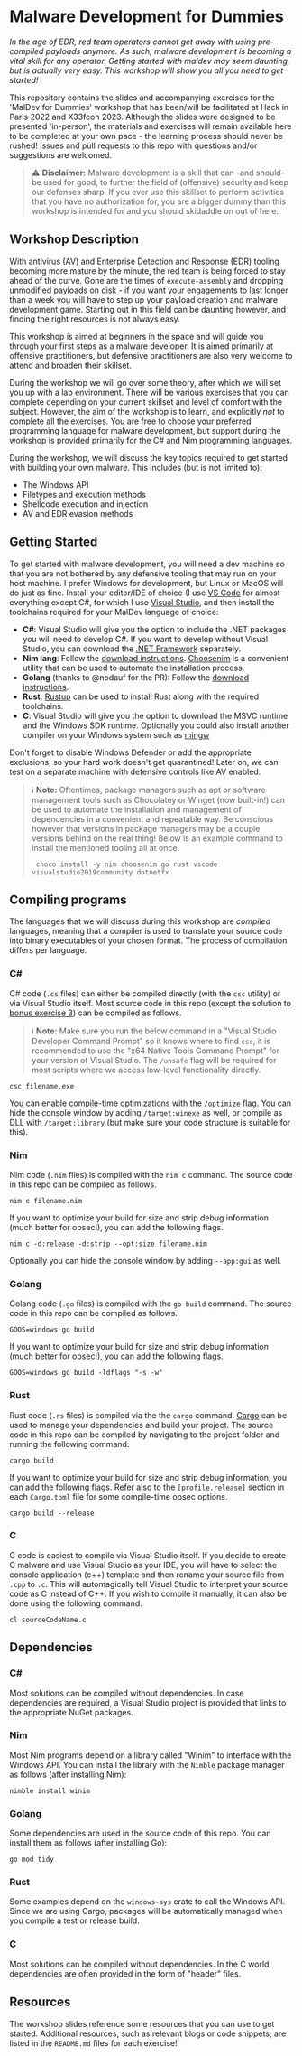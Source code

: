 # Malware Development for Dummies

*In the age of EDR, red team operators cannot get away with using pre-compiled payloads anymore. As such, malware development is becoming a vital skill for any operator. Getting started with maldev may seem daunting, but is actually very easy. This workshop will show you all you need to get started!*

This repository contains the slides and accompanying exercises for the 'MalDev for Dummies' workshop that has been/will be facilitated at Hack in Paris 2022 and X33fcon 2023. Although the slides were designed to be presented 'in-person', the materials and exercises will remain available here to be completed at your own pace - the learning process should never be rushed! Issues and pull requests to this repo with questions and/or suggestions are welcomed.

> ⚠ **Disclaimer:** Malware development is a skill that can -and should- be used for good, to further the field of (offensive) security and keep our defenses sharp. If you ever use this skillset to perform activities that you have no authorization for, you are a bigger dummy than this workshop is intended for and you should skidaddle on out of here.

## Workshop Description

With antivirus (AV) and Enterprise Detection and Response (EDR) tooling becoming more mature by the minute, the red team is being forced to stay ahead of the curve. Gone are the times of `execute-assembly` and dropping unmodified payloads on disk - if you want your engagements to last longer than a week you will have to step up your payload creation and malware development game. Starting out in this field can be daunting however, and finding the right resources is not always easy.

This workshop is aimed at beginners in the space and will guide you through your first steps as a malware developer. It is aimed primarily at offensive practitioners, but defensive practitioners are also very welcome to attend and broaden their skillset. 

During the workshop we will go over some theory, after which we will set you up with a lab environment. There will be various exercises that you can complete depending on your current skillset and level of comfort with the subject. However, the aim of the workshop is to learn, and explicitly *not* to complete all the exercises. You are free to choose your preferred programming language for malware development, but support during the workshop is provided primarily for the C# and Nim programming languages.

During the workshop, we will discuss the key topics required to get started with building your own malware. This includes (but is not limited to):
- The Windows API
- Filetypes and execution methods
- Shellcode execution and injection
- AV and EDR evasion methods

## Getting Started

To get started with malware development, you will need a dev machine so that you are not bothered by any defensive tooling that may run on your host machine. I prefer Windows for development, but Linux or MacOS will do just as fine. Install your editor/IDE of choice (I use [VS Code](https://code.visualstudio.com/) for almost everything except C#, for which I use [Visual Studio](https://visualstudio.microsoft.com/vs/community/), and then install the toolchains required for your MalDev language of choice:

- **C#**: Visual Studio will give you the option to include the .NET packages you will need to develop C#. If you want to develop without Visual Studio, you can download the [.NET Framework](https://dotnet.microsoft.com/en-us/download/dotnet-framework) separately.
- **Nim lang**: Follow the [download instructions](https://nim-lang.org/install.html). [Choosenim](https://github.com/dom96/choosenim) is a convenient utility that can be used to automate the installation process.
- **Golang** (thanks to @nodauf for the PR): Follow the [download instructions](https://go.dev/doc/install).
- **Rust**: [Rustup](https://www.rust-lang.org/tools/install) can be used to install Rust along with the required toolchains. 
- **C**: Visual Studio will give you the option to download the MSVC runtime and the Windows SDK runtime. Optionally you could also install another compiler on your Windows system such as [mingw](https://www.mingw-w64.org/downloads/)

Don't forget to disable Windows Defender or add the appropriate exclusions, so your hard work doesn't get quarantined! Later on, we can test on a separate machine with defensive controls like AV enabled.

> ℹ **Note:** Oftentimes, package managers such as apt or software management tools such as Chocolatey or Winget (now built-in!) can be used to automate the installation and management of dependencies in a convenient and repeatable way. Be conscious however that versions in package managers may be a couple versions behind on the real thing! Below is an example command to install the mentioned tooling all at once.
>
> ```
>  choco install -y nim choosenim go rust vscode visualstudio2019community dotnetfx
> ```

## Compiling programs

The languages that we will discuss during this workshop are *compiled* languages, meaning that a compiler is used to translate your source code into binary executables of your chosen format. The process of compilation differs per language. 

### C#

C# code (`.cs` files) can either be compiled directly (with the `csc` utility) or via Visual Studio itself. Most source code in this repo (except the solution to [bonus exercise 3](./Exercises/BONUS%20Exercise%203%20-%20Basic%20EDR%20Evasion/solutions/csharp/)) can be compiled as follows.

> ℹ **Note:** Make sure you run the below command in a "Visual Studio Developer Command Prompt" so it knows where to find `csc`, it is recommended to use the "x64 Native Tools Command Prompt" for your version of Visual Studio. The `/unsafe` flag will be required for most scripts where we access low-level functionality directly.

```
csc filename.exe
```

You can enable compile-time optimizations with the `/optimize` flag. You can hide the console window by adding `/target:winexe` as well, or compile as DLL with `/target:library` (but make sure your code structure is suitable for this).

### Nim

Nim code (`.nim` files) is compiled with the `nim c` command. The source code in this repo can be compiled as follows.

```
nim c filename.nim
```

If you want to optimize your build for size and strip debug information (much better for opsec!), you can add the following flags.

```
nim c -d:release -d:strip --opt:size filename.nim
```

Optionally you can hide the console window by adding `--app:gui` as well.

### Golang

Golang code (`.go` files) is compiled with the `go build` command. The source code in this repo can be compiled as follows.

```
GOOS=windows go build
```

If you want to optimize your build for size and strip debug information (much better for opsec!), you can add the following flags.

```
GOOS=windows go build -ldflags "-s -w"
```

### Rust

Rust code (`.rs` files) is compiled via the the `cargo` command. [Cargo](https://doc.rust-lang.org/cargo/guide) can be used to manage your dependencies and build your project. The source code in this repo can be compiled by navigating to the project folder and running the following command.

```
cargo build
```

If you want to optimize your build for size and strip debug information, you can add the following flags. Refer also to the `[profile.release]` section in each `Cargo.toml` file for some compile-time opsec options.

```
cargo build --release
```

### C

C code is easiest to compile via Visual Studio itself. If you decide to create C malware and use Visual Studio as your IDE, you will have to select the console application (c++) template and then rename your source file from `.cpp` to `.c`. This will automagically tell Visual Studio to interpret your source code as C instead of C++.
If you wish to compile it manually, it can also be done using the following command.

```
cl sourceCodeName.c
```

## Dependencies

### C#

Most solutions can be compiled without dependencies. In case dependencies are required, a Visual Studio project is provided that links to the appropriate NuGet packages.

### Nim

Most Nim programs depend on a library called "Winim" to interface with the Windows API. You can install the library with the `Nimble` package manager as follows (after installing Nim):

```
nimble install winim
```

### Golang

Some dependencies are used in the source code of this repo. You can install them as follows (after installing Go):

```
go mod tidy
```

### Rust

Some examples depend on the `windows-sys` crate to call the Windows API. Since we are using Cargo, packages will be automatically managed when you compile a test or release build.

### C

Most solutions can be compiled without dependencies. In the C world, dependencies are often provided in the form of "header" files.

## Resources

The workshop slides reference some resources that you can use to get started. Additional resources, such as relevant blogs or code snippets, are listed in the `README.md` files for each exercise!
